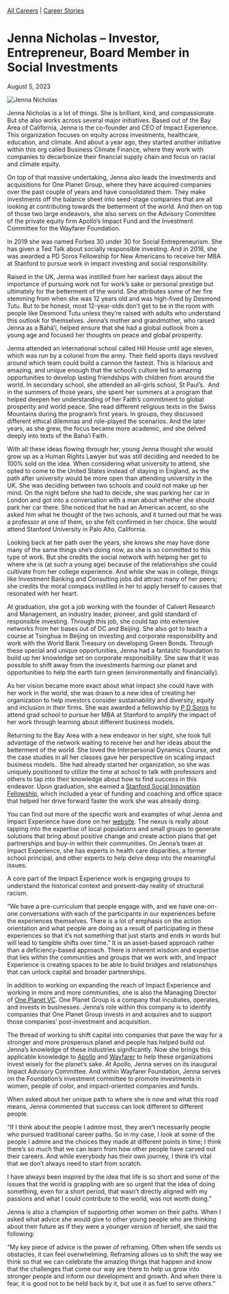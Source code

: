 [//]: # (title: Jenna Nicholas – Investor, Entrepreneur, Board Member in Social Investments)

[//]: # (main_image: https://madamambition.com/wp-content/uploads/2023/08/60_new-scaled.jpg)

[All Careers](https://madamambition.com/category/career-stories/all-careers/) | [Career Stories](https://madamambition.com/category/career-stories/)

Jenna Nicholas – Investor, Entrepreneur, Board Member in Social Investments
===========================================================================

August 5, 2023

![Jenna Nicholas](https://madamambition.com/wp-content/uploads/2023/08/60_new-scaled.jpg "Jenna Nicholas")

Jenna Nicholas is a lot of things. She is brilliant, kind, and compassionate. But she also works across several major initiatives. Based out of the Bay Area of California, Jenna is the co-founder and CEO of Impact Experience. This organization focuses on equity across investments, healthcare, education, and climate. And about a year ago, they started another initiative within this org called Business Climate Finance, where they work with companies to decarbonize their financial supply chain and focus on racial and climate equity.

On top of that massive undertaking, Jenna also leads the investments and acquisitions for One Planet Group, where they have acquired companies over the past couple of years and have consolidated them. They make investments off the balance sheet into seed-stage companies that are all looking at contributing towards the betterment of the world. And then on top of those two large endeavors, she also serves on the Advisory Committee of the private equity firm Apollo’s Impact Fund and the Investment Committee for the Wayfarer Foundation.

In 2019 she was named Forbes 30 under 30 for Social Entrepreneurism. She has given a Ted Talk about socially responsible investing. And in 2016, she was awarded a PD Soros Fellowship for New Americans to receive her MBA at Stanford to pursue work in impact investing and social responsibility.

Raised in the UK, Jenna was instilled from her earliest days about the importance of pursuing work not for work’s sake or personal prestige but ultimately for the betterment of the world. She attributes some of her fire stemming from when she was 12 years old and was high-fived by Desmond Tutu. But to be honest, most 12-year-olds don’t get to be in the room with people like Desmond Tutu unless they’re raised with adults who understand this outlook for themselves. Jenna’s mother and grandmother, who raised Jenna as a Bahá’í, helped ensure that she had a global outlook from a young age and focused her thoughts on peace and global prosperity.

Jenna attended an international school called Hill House until age eleven, which was run by a colonel from the army. Their field sports days revolved around which team could build a cannon the fastest. This is hilarious and amazing, and unique enough that the school’s culture led to amazing opportunities to develop lasting friendships with children from around the world. In secondary school, she attended an all-girls school, St Paul’s.  And in the summers of those years, she spent her summers at a program that helped deepen her understanding of her Faith’s commitment to global prosperity and world peace. She read different religious texts in the Swiss Mountains during the program’s first years. In groups, they discussed different ethical dilemmas and role-played the scenarios. And the later years, as she grew, the focus became more academic, and she delved deeply into texts of the Baha’i Faith.

With all these ideas flowing through her, young Jenna thought she would grow up as a Human Rights Lawyer but was still deciding and needed to be 100% sold on the idea. When considering what university to attend, she opted to come to the United States instead of staying in England, as the path after university would be more open than attending university in the UK. She was deciding between two schools and could not make up her mind. On the night before she had to decide, she was parking her car in London and got into a conversation with a man about whether she should park her car there. She noticed that he had an American accent, so she asked him what he thought of the two schools, and it turned out that he was a professor at one of them, so she felt confirmed in her choice. She would attend Stanford University in Palo Alto, California.

Looking back at her path over the years, she knows she may have done many of the same things she’s doing now, as she is so committed to this type of work. But she credits the social network with helping her get to where she is (at such a young age) because of the relationships she could cultivate from her college experience. And while she was in college, things like Investment Banking and Consulting jobs did attract many of her peers; she credits the moral compass instilled in her to apply herself to causes that resonated with her heart.

At graduation, she got a job working with the founder of Calvert Research and Management, an industry leader, pioneer, and gold standard of responsible investing. Through this job, she could tap into extensive networks from her bases out of DC and Beijing. She also got to teach a course at Tsinghua in Beijing on investing and corporate responsibility and work with the World Bank Treasury on developing Green Bonds. Through these special and unique opportunities, Jenna had a fantastic foundation to build up her knowledge set on corporate responsibility. She saw that it was possible to shift away from the investments harming our planet and opportunities to help the earth turn green (environmentally and financially).

As her vision became more exact about what impact she could have with her work in the world, she was drawn to a new idea of creating her organization to help investors consider sustainability and diversity, equity and inclusion in their firms. She was awarded a fellowship by [P D Soros](https://www.pdsoros.org/fellowship) to attend grad school to pursue her MBA at Stanford to amplify the impact of her work through learning about different business models.

Returning to the Bay Area with a new endeavor in her sight, she took full advantage of the network waiting to receive her and her ideas about the betterment of the world. She loved the Interpersonal Dynamics Course, and the case studies in all her classes gave her perspective on scaling impact business models.. She had already started her organization, so she was uniquely positioned to utilize the time at school to talk with professors and others to tap into their knowledge about how to find success in this endeavor. Upon graduation, she earned a [Stanford Social Innovation Fellowship](https://www.gsb.stanford.edu/experience/news-history/jenna-nicholas-mba-17-investing-effort-understand-marginalized-communities), which included a year of funding and coaching and office space that helped her drive forward faster the work she was already doing.

You can find out more of the specific work and examples of what Jenna and Impact Experience have done on her [website](https://www.impact-experience.com/the-experience). The nexus is really about tapping into the expertise of local populations and small groups to generate solutions that bring about positive change and create action plans that get partnerships and buy-in within their communities. On Jenna’s team at Impact Experience, she has experts in health care disparities, a former school principal, and other experts to help delve deep into the meaningful issues.

A core part of the Impact Experience work is engaging groups to understand the historical context and present-day reality of structural racism.

“We have a pre-curriculum that people engage with, and we have one-on-one conversations with each of the participants in our experiences before the experiences themselves. There is a lot of emphasis on the action orientation and what people are doing as a result of participating in these experiences so that it’s not something that just starts and ends in words but will lead to tangible shifts over time.” It is an asset-based approach rather than a deficiency-based approach. There is inherent wisdom and expertise that lies within the communities and groups that we work with, and Impact Experience is creating spaces to be able to build bridges and relationships that can unlock capital and broader partnerships.

In addition to working on expanding the reach of Impact Experience and working in more and more communities, she is also the Managing Director of [One Planet VC](https://www.oneplanetgroup.com/investments). One Planet Group is a company that incubates, operates, and invests in businesses. Jenna’s role within this company is to identify companies that One Planet Group invests in and acquires and to support those companies’ post-investment and acquisition.

The thread of working to shift capital into companies that pave the way for a stronger and more prosperous planet and people has helped build out Jenna’s knowledge of these industries significantly. Now she brings this applicable knowledge to [Apollo](https://www.apollo.com/) and [Wayfarer](https://wayfarerfoundation.org/) to help these organizations invest wisely for the planet’s sake. At Apollo, Jenna serves on its inaugural Impact Advisory Committee. And within Wayfarer Foundation, Jenna serves on the Foundation’s investment committee to promote investments in women, people of color, and impact-oriented companies and funds.

When asked about her unique path to where she is now and what this road means, Jenna commented that success can look different to different people.

“If I think about the people I admire most, they aren’t necessarily people who pursued traditional career paths. So in my case, I look at some of the people I admire and the choices they made at different points in time; I think there’s so much that we can learn from how other people have carved out their careers. And while everybody has their own journey, I think it’s vital that we don’t always need to start from scratch.

I have always been inspired by the idea that life is so short and some of the issues that the world is grappling with are so urgent that the idea of doing something, even for a short period, that wasn’t directly aligned with my passions and what I could contribute to the world, was not worth doing.”

Jenna is also a champion of supporting other women on their paths. When I asked what advice she would give to other young people who are thinking about their future as if they were a younger version of herself, she said the following:

“My key piece of advice is the power of reframing. Often when life sends us obstacles, it can feel overwhelming. Reframing allows us to shift the way we think so that we can celebrate the amazing things that happen and know that the challenges that come our way are there to help us grow into stronger people and inform our development and growth. And when there is fear, it is good not to be held back by it, but use it as fuel to serve others.”